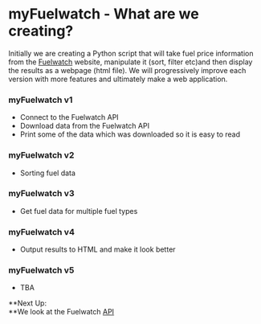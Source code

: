 # myFuelwatch - What are we creating?

Initially we are creating a Python script that will take fuel price information from the [Fuelwatch](https://www.fuelwatch.wa.gov.au) website, manipulate it \(sort, filter etc\)and then display the results as a webpage \(html file\). We will progressively improve each version with more features and ultimately make a web application.

### myFuelwatch v1

* Connect to the Fuelwatch API
* Download data from the Fuelwatch API
* Print some of the data which was downloaded so it is easy to read

### myFuelwatch v2

* Sorting fuel data

### myFuelwatch v3

* Get fuel data for multiple fuel types

### myFuelwatch v4

* Output results to HTML and make it look better

### myFuelwatch v5

* TBA

**Next Up:   
**We look at the Fuelwatch [API](the-basics.md#api)

